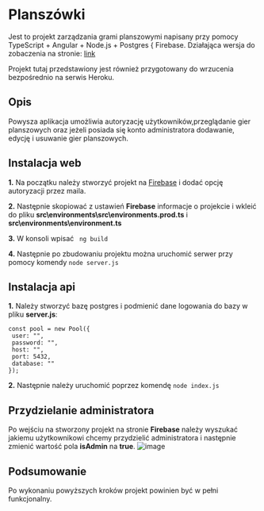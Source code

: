 # Planszówki
Jest to projekt zarządzania grami planszowymi napisany przy pomocy TypeScript + Angular + Node.js + Postgres { Firebase. Działająca wersja do zobaczenia na stronie: 
[link](http://planszowkiweb.herokuapp.com/login)

Projekt tutaj przedstawiony jest również przygotowany do wrzucenia bezpośrednio na serwis Heroku.

## Opis

Powysza aplikacja umożliwia autoryzację użytkowników,przeglądanie gier planszowych oraz jeżeli posiada się konto administratora dodawanie, edycję i usuwanie gier planszowych.



## Instalacja web

**1.** Na początku należy stworzyć projekt na [Firebase](https://console.firebase.google.com/) i dodać opcję autoryzacji przez maila.

**2.** Następnie skopiować z ustawień **Firebase** informacje o projekcie i wkleić do pliku **src\environments\src\environments.prod.ts** i **src\environments\environment.ts**

**3.** W konsoli wpisać ``` ng build```

**4.** Następnie po zbudowaniu projektu można uruchomić serwer przy pomocy komendy ``` node server.js ```

## Instalacja api
 
 **1.** Należy stworzyć bazę postgres i podmienić dane logowania do bazy w pliku **server.js**:
 ```
 const pool = new Pool({
  user: "",
  password: "",
  host: "",
  port: 5432,
  database: ""
});
```
**2.** Następnie należy uruchomić poprzez komendę ``` node index.js ```

## Przydzielanie administratora
Po wejściu na stworzony projekt na stronie **Firebase** należy wyszukać jakiemu użytkownikowi chcemy przydzielić administratora i następnie zmienić wartość pola **isAdmin** na **true**.
![image](https://i.ibb.co/QMNgDRY/test.png)

## Podsumowanie
Po wykonaniu powyższych kroków projekt powinien być w pełni funkcjonalny.
